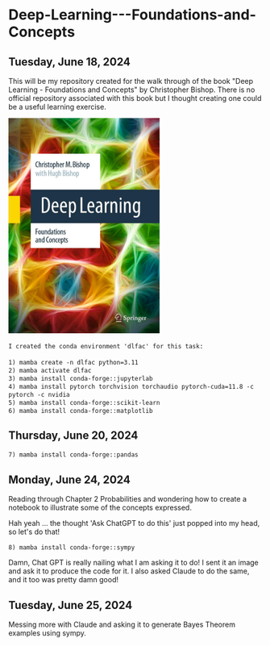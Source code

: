 # Deep-Learning---Foundations-and-Concepts

## Tuesday, June 18, 2024

This will be my repository created for the walk through of the book "Deep Learning - Foundations and Concepts" by Christopher Bishop. There is no official repository associated with this book but I thought creating one could be a useful learning exercise.

<img src="images/Deep-Learning-Foundations-and-Concepts.jpg" alt="Deep Learning - Foundations and Concepts" width="300">


    I created the conda environment 'dlfac' for this task: 

    1) mamba create -n dlfac python=3.11
    2) mamba activate dlfac
    3) mamba install conda-forge::jupyterlab
    4) mamba install pytorch torchvision torchaudio pytorch-cuda=11.8 -c pytorch -c nvidia
    5) mamba install conda-forge::scikit-learn
    6) mamba install conda-forge::matplotlib

## Thursday, June 20, 2024

    7) mamba install conda-forge::pandas

## Monday, June 24, 2024

Reading through Chapter 2 Probabilities and wondering how to create a notebook to illustrate some of the concepts expressed. 

Hah yeah ... the thought 'Ask ChatGPT to do this' just popped into my head, so let's do that!

    8) mamba install conda-forge::sympy

Damn, Chat GPT is really nailing what I am asking it to do! I sent it an image and ask it to produce the code for it. I also asked Claude to do the same, and it too was pretty damn good!

## Tuesday, June 25, 2024

Messing more with Claude and asking it to generate Bayes Theorem examples using sympy. 
